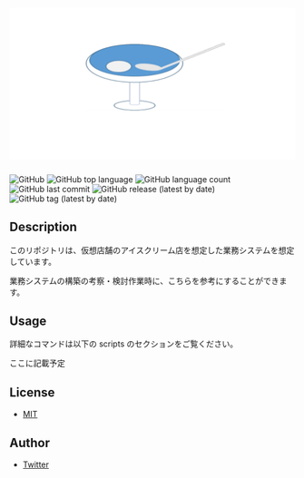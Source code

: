 # <center>![ice-cream](./docs/logo/logo.png)</center>

![GitHub](https://img.shields.io/github/license/onesword0618/ice-cream?style=plastic)
![GitHub top language](https://img.shields.io/github/languages/top/onesword0618/ice-cream?style=plastic)
![GitHub language count](https://img.shields.io/github/languages/count/onesword0618/ice-cream?style=plastic)
![GitHub last commit](https://img.shields.io/github/last-commit/onesword0618/ice-cream?style=plastic)
![GitHub release (latest by date)](https://img.shields.io/github/v/release/onesword0618/ice-cream?style=plastic)
![GitHub tag (latest by date)](https://img.shields.io/github/v/tag/onesword0618/ice-cream?style=plastic)

## Description

このリポジトリは、仮想店舗のアイスクリーム店を想定した業務システムを想定しています。

業務システムの構築の考察・検討作業時に、こちらを参考にすることができます。

## Usage

詳細なコマンドは以下の scripts のセクションをご覧ください。

ここに記載予定

## License

- [MIT](./LICENSE)

## Author

- [Twitter](https://twitter.com/onesword0618)
